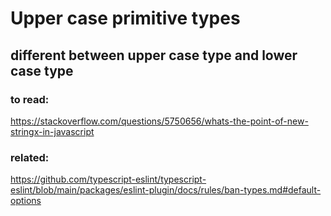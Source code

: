 # Upper case primitive types

## different between upper case type and lower case type

### to read:

https://stackoverflow.com/questions/5750656/whats-the-point-of-new-stringx-in-javascript

### related:

https://github.com/typescript-eslint/typescript-eslint/blob/main/packages/eslint-plugin/docs/rules/ban-types.md#default-options


